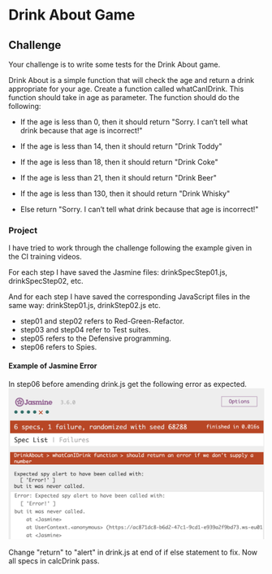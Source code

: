 # **Drink About Game**

## **Challenge**

Your challenge is to write some tests for the Drink About game.

Drink About is a simple function that will check the age and return a drink appropriate for your age. Create a function called whatCanIDrink. This function should take in age as parameter. The function should do the following:

- If the age is less than 0, then it should return "Sorry. I can’t tell what drink because that age is incorrect!"

- If the age is less than 14, then it should return "Drink Toddy"

- If the age is less than 18, then it should return "Drink Coke"

- If the age is less than 21, then it should return "Drink Beer"

- If the age is less than 130, then it should return "Drink Whisky"

- Else return "Sorry. I can’t tell what drink because that age is incorrect!"

### **Project**

I have tried to work through the challenge following the example given in the CI training videos.

For each step I have saved the Jasmine files: drinkSpecStep01.js, drinkSpecStep02, etc.

And for each step I have saved the corresponding JavaScript files in the same way:
drinkStep01.js, drinkStep02.js etc.

- step01 and step02 refers to Red-Green-Refactor.
- step03 and step04 refer to Test suites.
- step05 refers to the Defensive programming.
- step06 refers to Spies.

#### **Example of Jasmine Error**

In step06 before amending drink.js get the following error as expected.
![Error message in Jasmine](assets/images/jasmine-alert-error.png)

Change "return" to "alert" in drink.js at end of if else statement to fix. Now all specs in calcDrink pass.
